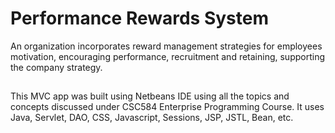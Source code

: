 # Performance Rewards System

An organization incorporates reward management strategies for employees motivation, encouraging performance, recruitment and retaining, supporting the company strategy.

## 

This MVC app was built using Netbeans IDE using all the topics and concepts discussed under CSC584 Enterprise Programming Course. It uses Java, Servlet, DAO, CSS, Javascript, Sessions, JSP, JSTL, Bean, etc.
